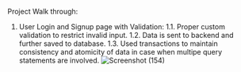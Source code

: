 Project Walk through:
1. User Login and Signup page with Validation:
   1.1. Proper custom validation to restrict invalid input.
   1.2. Data is sent to backend and further saved to database.
   1.3. Used transactions to maintain consistency and atomicity of data in case when multipe query statements are involved.
   ![Screenshot (154)](https://github.com/rohan8789/capstone/assets/74501400/744c38ce-f837-4bf9-9bde-da0be6b8aae5)
